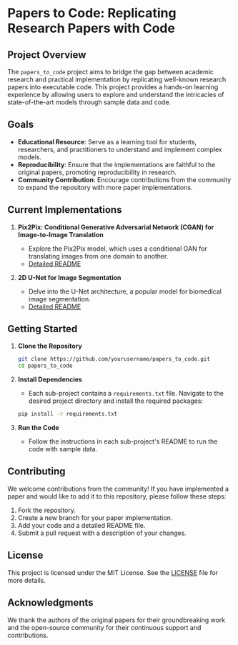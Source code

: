 # Papers to Code: Replicating Research Papers with Code

## Project Overview

The `papers_to_code` project aims to bridge the gap between academic research and practical implementation by replicating well-known research papers into executable code. This project provides a hands-on learning experience by allowing users to explore and understand the intricacies of state-of-the-art models through sample data and code.

## Goals

- **Educational Resource**: Serve as a learning tool for students, researchers, and practitioners to understand and implement complex models.
- **Reproducibility**: Ensure that the implementations are faithful to the original papers, promoting reproducibility in research.
- **Community Contribution**: Encourage contributions from the community to expand the repository with more paper implementations.

## Current Implementations

1. **Pix2Pix: Conditional Generative Adversarial Network (CGAN) for Image-to-Image Translation**
   - Explore the Pix2Pix model, which uses a conditional GAN for translating images from one domain to another.
   - [Detailed README](pix2pix/README.md)

2. **2D U-Net for Image Segmentation**
   - Delve into the U-Net architecture, a popular model for biomedical image segmentation.
   - [Detailed README](unet2d/README.md)

## Getting Started

1. **Clone the Repository**
   ```bash
   git clone https://github.com/yourusername/papers_to_code.git
   cd papers_to_code
   ```

2. **Install Dependencies**
   - Each sub-project contains a `requirements.txt` file. Navigate to the desired project directory and install the required packages:
   ```bash
   pip install -r requirements.txt
   ```

3. **Run the Code**
   - Follow the instructions in each sub-project's README to run the code with sample data.

## Contributing

We welcome contributions from the community! If you have implemented a paper and would like to add it to this repository, please follow these steps:

1. Fork the repository.
2. Create a new branch for your paper implementation.
3. Add your code and a detailed README file.
4. Submit a pull request with a description of your changes.

## License

This project is licensed under the MIT License. See the [LICENSE](LICENSE) file for more details.

## Acknowledgments

We thank the authors of the original papers for their groundbreaking work and the open-source community for their continuous support and contributions.
